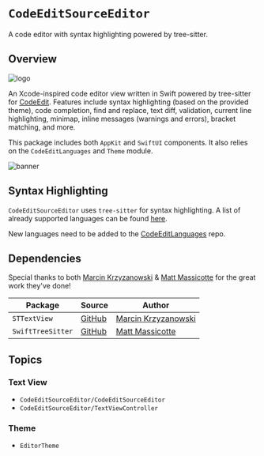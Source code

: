 # ``CodeEditSourceEditor``

A code editor with syntax highlighting powered by tree-sitter. 

## Overview

![logo](codeedittextview-logo)

An Xcode-inspired code editor view written in Swift powered by tree-sitter for [CodeEdit](https://github.com/CodeEditApp/CodeEdit). Features include syntax highlighting (based on the provided theme), code completion, find and replace, text diff, validation, current line highlighting, minimap, inline messages (warnings and errors), bracket matching, and more.

This package includes both `AppKit` and `SwiftUI` components. It also relies on the `CodeEditLanguages` and `Theme` module. 

![banner](preview)

## Syntax Highlighting

``CodeEditSourceEditor`` uses `tree-sitter` for syntax highlighting. A list of already supported languages can be found [here](https://github.com/CodeEditApp/CodeEditSourceEditor/issues/15).

New languages need to be added to the [CodeEditLanguages](https://github.com/CodeEditApp/CodeEditLanguages) repo.

## Dependencies

Special thanks to both [Marcin Krzyzanowski](https://twitter.com/krzyzanowskim) & [Matt Massicotte](https://twitter.com/mattie) for the great work they've done!

| Package | Source | Author |
| - | - | - |
| `STTextView` | [GitHub](https://github.com/krzyzanowskim/STTextView) | [Marcin Krzyzanowski](https://twitter.com/krzyzanowskim) |
| `SwiftTreeSitter` | [GitHub](https://github.com/ChimeHQ/SwiftTreeSitter) | [Matt Massicotte](https://twitter.com/mattie) |

## Topics

### Text View

- ``CodeEditSourceEditor/CodeEditSourceEditor``
- ``CodeEditSourceEditor/TextViewController``

### Theme

- ``EditorTheme``
